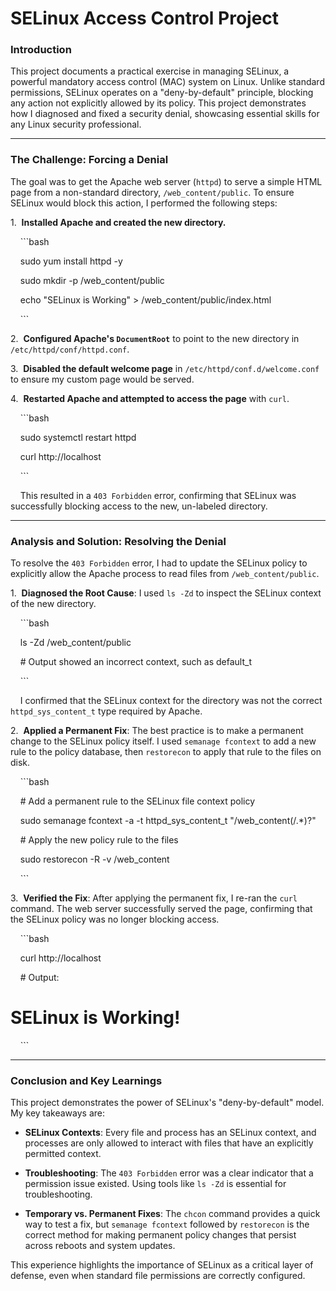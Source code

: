 # SELinux Access Control Project



### Introduction

This project documents a practical exercise in managing SELinux, a powerful mandatory access control (MAC) system on Linux. Unlike standard permissions, SELinux operates on a "deny-by-default" principle, blocking any action not explicitly allowed by its policy. This project demonstrates how I diagnosed and fixed a security denial, showcasing essential skills for any Linux security professional.



***



### The Challenge: Forcing a Denial

The goal was to get the Apache web server (`httpd`) to serve a simple HTML page from a non-standard directory, `/web_content/public`. To ensure SELinux would block this action, I performed the following steps:



1.  **Installed Apache and created the new directory.**

    ```bash

    sudo yum install httpd -y

    sudo mkdir -p /web_content/public

    echo "SELinux is Working" > /web_content/public/index.html

    ```

2.  **Configured Apache's `DocumentRoot`** to point to the new directory in `/etc/httpd/conf/httpd.conf`.

3.  **Disabled the default welcome page** in `/etc/httpd/conf.d/welcome.conf` to ensure my custom page would be served.

4.  **Restarted Apache and attempted to access the page** with `curl`.

    ```bash

    sudo systemctl restart httpd

    curl http://localhost

    ```

    This resulted in a `403 Forbidden` error, confirming that SELinux was successfully blocking access to the new, un-labeled directory.



***



### Analysis and Solution: Resolving the Denial

To resolve the `403 Forbidden` error, I had to update the SELinux policy to explicitly allow the Apache process to read files from `/web_content/public`.



1.  **Diagnosed the Root Cause**: I used `ls -Zd` to inspect the SELinux context of the new directory.

    ```bash

    ls -Zd /web_content/public

    # Output showed an incorrect context, such as default_t

    ```

    I confirmed that the SELinux context for the directory was not the correct `httpd_sys_content_t` type required by Apache.



2.  **Applied a Permanent Fix**: The best practice is to make a permanent change to the SELinux policy itself. I used `semanage fcontext` to add a new rule to the policy database, then `restorecon` to apply that rule to the files on disk.



    ```bash

    # Add a permanent rule to the SELinux file context policy

    sudo semanage fcontext -a -t httpd_sys_content_t "/web_content(/.*)?"



    # Apply the new policy rule to the files

    sudo restorecon -R -v /web_content

    ```



3.  **Verified the Fix**: After applying the permanent fix, I re-ran the `curl` command. The web server successfully served the page, confirming that the SELinux policy was no longer blocking access.



    ```bash

    curl http://localhost

    # Output: <h1>SELinux is Working!</h1>

    ```



***



### Conclusion and Key Learnings

This project demonstrates the power of SELinux's "deny-by-default" model. My key takeaways are:



* **SELinux Contexts**: Every file and process has an SELinux context, and processes are only allowed to interact with files that have an explicitly permitted context.

* **Troubleshooting**: The `403 Forbidden` error was a clear indicator that a permission issue existed. Using tools like `ls -Zd` is essential for troubleshooting.

* **Temporary vs. Permanent Fixes**: The `chcon` command provides a quick way to test a fix, but `semanage fcontext` followed by `restorecon` is the correct method for making permanent policy changes that persist across reboots and system updates.



This experience highlights the importance of SELinux as a critical layer of defense, even when standard file permissions are correctly configured.